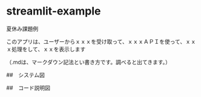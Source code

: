 # streamlit-example
夏休み課題例

このアプリは、ユーザーからｘｘｘを受け取って、ｘｘｘＡＰＩを使って、ｘｘｘ処理をして、ｘｘを表示します

（.mdは、マークダウン記法とい書き方です。調べると出てきます。）

##　システム図

<!--  ![image](./image.png)  -->

##　コード説明図